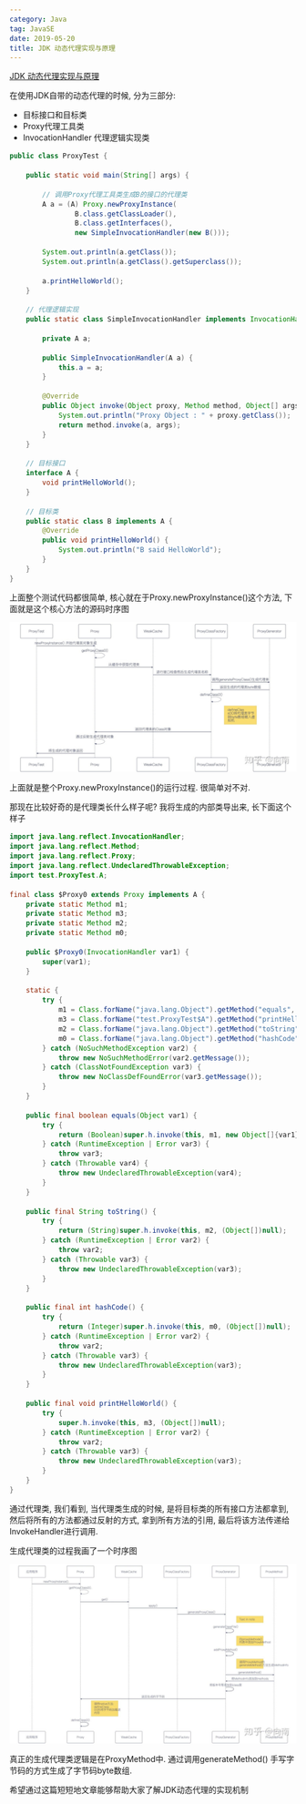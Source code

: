 ```yaml
---
category: Java
tag: JavaSE
date: 2019-05-20
title: JDK 动态代理实现与原理
---
```


[JDK 动态代理实现与原理](https://zhuanlan.zhihu.com/p/60288881)

在使用JDK自带的动态代理的时候, 分为三部分:

* 目标接口和目标类
* Proxy代理工具类
* InvocationHandler 代理逻辑实现类

```java
public class ProxyTest {

	public static void main(String[] args) {

		// 调用Proxy代理工具类生成B的接口的代理类
		A a = (A) Proxy.newProxyInstance(
				B.class.getClassLoader(),
				B.class.getInterfaces(),
				new SimpleInvocationHandler(new B()));

		System.out.println(a.getClass());
		System.out.println(a.getClass().getSuperclass());

		a.printHelloWorld();
	}

	// 代理逻辑实现
	public static class SimpleInvocationHandler implements InvocationHandler {

		private A a;

		public SimpleInvocationHandler(A a) {
			this.a = a;
		}

		@Override
		public Object invoke(Object proxy, Method method, Object[] args) throws Throwable {
			System.out.println("Proxy Object : " + proxy.getClass());
			return method.invoke(a, args);
		}
	}

	// 目标接口
	interface A {
		void printHelloWorld();
	}

	// 目标类
	public static class B implements A {
		@Override
		public void printHelloWorld() {
			System.out.println("B said HelloWorld");
		}
	}
}
```

上面整个测试代码都很简单, 核心就在于Proxy.newProxyInstance()这个方法, 下面就是这个核心方法的源码时序图

![](https://raw.githubusercontent.com/wangmingco/wangmingco.github.io/main/static/images/javase/jdk_proxy1.jpg)

上面就是整个Proxy.newProxyInstance()的运行过程. 很简单对不对.

那现在比较好奇的是代理类长什么样子呢? 我将生成的内部类导出来, 长下面这个样子

```java
import java.lang.reflect.InvocationHandler;
import java.lang.reflect.Method;
import java.lang.reflect.Proxy;
import java.lang.reflect.UndeclaredThrowableException;
import test.ProxyTest.A;

final class $Proxy0 extends Proxy implements A {
    private static Method m1;
    private static Method m3;
    private static Method m2;
    private static Method m0;

    public $Proxy0(InvocationHandler var1) {
        super(var1);
    }

    static {
        try {
            m1 = Class.forName("java.lang.Object").getMethod("equals", Class.forName("java.lang.Object"));
            m3 = Class.forName("test.ProxyTest$A").getMethod("printHelloWorld");
            m2 = Class.forName("java.lang.Object").getMethod("toString");
            m0 = Class.forName("java.lang.Object").getMethod("hashCode");
        } catch (NoSuchMethodException var2) {
            throw new NoSuchMethodError(var2.getMessage());
        } catch (ClassNotFoundException var3) {
            throw new NoClassDefFoundError(var3.getMessage());
        }
    }

    public final boolean equals(Object var1) {
        try {
            return (Boolean)super.h.invoke(this, m1, new Object[]{var1});
        } catch (RuntimeException | Error var3) {
            throw var3;
        } catch (Throwable var4) {
            throw new UndeclaredThrowableException(var4);
        }
    }

    public final String toString() {
        try {
            return (String)super.h.invoke(this, m2, (Object[])null);
        } catch (RuntimeException | Error var2) {
            throw var2;
        } catch (Throwable var3) {
            throw new UndeclaredThrowableException(var3);
        }
    }

    public final int hashCode() {
        try {
            return (Integer)super.h.invoke(this, m0, (Object[])null);
        } catch (RuntimeException | Error var2) {
            throw var2;
        } catch (Throwable var3) {
            throw new UndeclaredThrowableException(var3);
        }
    }

    public final void printHelloWorld() {
        try {
            super.h.invoke(this, m3, (Object[])null);
        } catch (RuntimeException | Error var2) {
            throw var2;
        } catch (Throwable var3) {
            throw new UndeclaredThrowableException(var3);
        }
    }
}
```

通过代理类, 我们看到, 当代理类生成的时候, 是将目标类的所有接口方法都拿到, 然后将所有的方法都通过反射的方式, 拿到所有方法的引用, 最后将该方法传递给InvokeHandler进行调用.

生成代理类的过程我画了一个时序图

![](https://raw.githubusercontent.com/wangmingco/wangmingco.github.io/main/static/images/javase/jdk_proxy2.jpg)

真正的生成代理类逻辑是在ProxyMethod中. 通过调用generateMethod() 手写字节码的方式生成了字节码byte数组.


希望通过这篇短短地文章能够帮助大家了解JDK动态代理的实现机制
